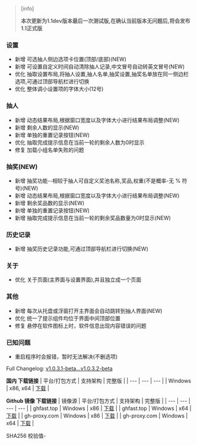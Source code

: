 > [info]
>
> **本次更新为1.1dev版本最后一次测试版,在确认当前版本无问题后,将会发布1.1正式版**

### 设置
 - 新增 可选抽人侧边选项卡位置(顶部/底部)(NEW)
 - 新增 可设置自定义时间自动清除抽人记录,中文冒号自动转英文冒号(NEW)
 - 优化 抽取设置布局,将抽人设置,抽人名单,抽奖设置,抽奖名单放在同一侧边栏选项,可通过顶部导航栏进行切换
 - 优化 整体调小设置项的字体大小(12号)

### 抽人
 - 新增 动态结果布局,根据窗口宽度以及字体大小进行结果布局调整(NEW)
 - 新增 剩余人数的显示(NEW)
 - 新增 单独的重置记录按钮(NEW)
 - 优化 抽取完成提示信息在当前一轮的剩余人数为0时显示
 - 修复 加载小组名单失败的问题

### 抽奖(NEW)
 - 新增 抽奖功能--相较于抽人可自定义奖池名称,奖品,权重(不是概率-无 % 符号)(NEW)
 - 新增 动态结果布局,根据窗口宽度以及字体大小进行结果布局调整(NEW)
 - 新增 剩余奖品数的显示(NEW)
 - 新增 单独的重置记录按钮(NEW)
 - 新增 抽取完成提示信息在当前一轮的剩余奖品数量为0时显示(NEW)

### 历史记录
 - 新增 抽奖历史记录功能,可通过顶部导航栏进行切换(NEW)

### 关于
 - 优化 关于页面(主界面与设置界面),并且独立成一个页面

### 其他
 - 新增 每次从托盘或浮窗打开主界面会自动跳转到抽人界面(NEW)
 - 优化 统一了提示组件均位于界面中间顶部位置
 - 修复 悬停在软件图标上时，软件信息出现内容错误的问题

### 已知问题
 - 重启程序时会报错，暂时无法解决(不删选项)

Full Changelog: [v1.0.3.1-beta...v1.0.3.2-beta](https://github.com/SECTL/SecRandom/compare/v1.0.3.1-beta...v1.0.3.2-beta)

**国内 下载链接**
| 平台/打包方式 | 支持架构 | 完整版 |
| --- | --- | --- |
| Windows | x86, x64 | [下载](https://www.123684.com/s/9529jv-U4Fxh) |

**Github 镜像 下载链接**
| 镜像源 | 平台/打包方式 | 支持架构 | 完整版 |
| --- | --- | --- | --- |
| ghfast.top | Windows | x86 | [下载](https://ghfast.top/https://github.com/SECTL/SecRandom/releases/download/v1.0.3.2-beta/SecRandom-Windows-x86.zip) |
| ghfast.top | Windows | x64 | [下载](https://ghfast.top/https://github.com/SECTL/SecRandom/releases/download/v1.0.3.2-beta/SecRandom-Windows-x64.zip) |
| gh-proxy.com | Windows | x86 | [下载](https://gh-proxy.com/https://github.com/SECTL/SecRandom/releases/download/v1.0.3.2-beta/SecRandom-Windows-x86.zip) |
| gh-proxy.com | Windows | x64 | [下载](https://gh-proxy.com/https://github.com/SECTL/SecRandom/releases/download/v1.0.3.2-beta/SecRandom-Windows-x64.zip) |

SHA256 校验值-